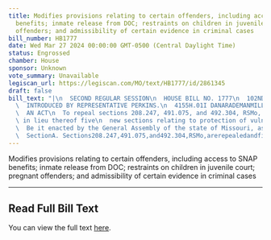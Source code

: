 ```yaml
---
title: Modifies provisions relating to certain offenders, including access to SNAP
  benefits; inmate release from DOC; restraints on children in juvenile court; pregnant
  offenders; and admissibility of certain evidence in criminal cases
bill_number: HB1777
date: Wed Mar 27 2024 00:00:00 GMT-0500 (Central Daylight Time)
status: Engrossed
chamber: House
sponsor: Unknown
vote_summary: Unavailable
legiscan_url: https://legiscan.com/MO/text/HB1777/id/2861345
draft: false
bill_text: "|\n  SECOND REGULAR SESSION\n  HOUSE BILL NO. 1777\n  102ND GENERAL ASSEMBLY\n\
  \  INTRODUCED BY REPRESENTATIVE PERKINS.\n  4155H.01I DANARADEMANMILLER,ChiefClerk\n\
  \  AN ACT\n  To repeal sections 208.247, 491.075, and 492.304, RSMo, and to enact\
  \ in lieu thereof five\n  new sections relating to protection of vulnerable persons.\n\
  \  Be it enacted by the General Assembly of the state of Missouri, as follows:\n\
  \  SectionA. Sections208.247,491.075,and492.304,RSMo,arerepealedandfivenew"
---
```

Modifies provisions relating to certain offenders, including access to SNAP benefits; inmate release from DOC; restraints on children in juvenile court; pregnant offenders; and admissibility of certain evidence in criminal cases

---

## Read Full Bill Text

You can view the full text [here](https://legiscan.com/MO/text/HB1777/id/2861345).
